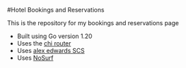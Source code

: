 #Hotel Bookings and Reservations

This is the repository for my bookings and reservations page

- Built using Go version 1.20
- Uses the [chi router](https://github.com/go-chi/chi)
- Uses [alex edwards SCS](https://github.com/alexedwards/scs)
- Uses [NoSurf](https://github.com/justinas/nosurf)
